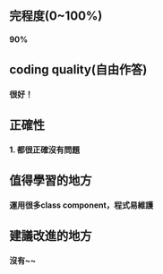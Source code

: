 ## 完程度(0~100%)
#### 90%
## coding quality(自由作答)
#### 很好！
## 正確性
#### 1. 都很正確沒有問題
## 值得學習的地方
#### 運用很多class component，程式易維護
## 建議改進的地方
#### 沒有~~
